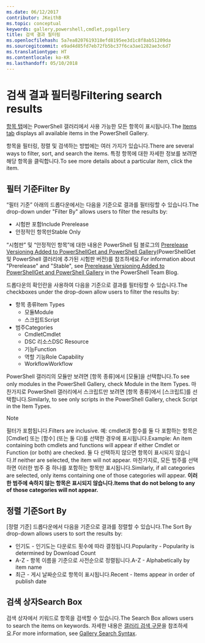 ```yaml
---
ms.date: 06/12/2017
contributor: JKeithB
ms.topic: conceptual
keywords: gallery,powershell,cmdlet,psgallery
title: 검색 결과 필터링
ms.openlocfilehash: 5a7ea8207619318efd8195ee3d1c8f8ab51209da
ms.sourcegitcommit: e9ad4d85fd7eb72fb5bc37f6ca3ae1282ae3c6d7
ms.translationtype: HT
ms.contentlocale: ko-KR
ms.lasthandoff: 05/10/2018
---
```

# <a name="filtering-search-results"></a><span data-ttu-id="69817-103">검색 결과 필터링</span><span class="sxs-lookup"><span data-stu-id="69817-103">Filtering search results</span></span>

<span data-ttu-id="69817-104">[항목 탭](https://www.powershellgallery.com/items)에는 PowerShell 갤러리에서 사용 가능한 모든 항목이 표시됩니다.</span><span class="sxs-lookup"><span data-stu-id="69817-104">The [Items tab](https://www.powershellgallery.com/items) displays all available items in the PowerShell Gallery.</span></span>

<span data-ttu-id="69817-105">항목을 필터링, 정렬 및 검색하는 방법에는 여러 가지가 있습니다.</span><span class="sxs-lookup"><span data-stu-id="69817-105">There are several ways to filter, sort, and search the items.</span></span>
<span data-ttu-id="69817-106">특정 항목에 대한 자세한 정보를 보려면 해당 항목을 클릭합니다.</span><span class="sxs-lookup"><span data-stu-id="69817-106">To see more details about a particular item, click the item.</span></span>

## <a name="filter-by"></a><span data-ttu-id="69817-107">필터 기준</span><span class="sxs-lookup"><span data-stu-id="69817-107">Filter By</span></span>

<span data-ttu-id="69817-108">“필터 기준” 아래의 드롭다운에서는 다음을 기준으로 결과를 필터링할 수 있습니다.</span><span class="sxs-lookup"><span data-stu-id="69817-108">The drop-down under "Filter By" allows users to filter the results by:</span></span>
- <span data-ttu-id="69817-109">시험판 포함</span><span class="sxs-lookup"><span data-stu-id="69817-109">Include Prerelease</span></span>
- <span data-ttu-id="69817-110">안정적인 항목만</span><span class="sxs-lookup"><span data-stu-id="69817-110">Stable Only</span></span>

<span data-ttu-id="69817-111">“시험판” 및 “안정적인 항목”에 대한 내용은 PowerShell 팀 블로그의 [Prerelease Versioning Added to PowerShellGet and PowerShell Gallery](https://blogs.msdn.microsoft.com/powershell/2017/12/05/prerelease-versioning-added-to-powershellget-and-powershell-gallery/)(PowerShellGet 및 PowerShell 갤러리에 추가된 시험판 버전)를 참조하세요.</span><span class="sxs-lookup"><span data-stu-id="69817-111">For information about "Prerelease" and "Stable", see [Prerelease Versioning Added to PowerShellGet and PowerShell Gallery](https://blogs.msdn.microsoft.com/powershell/2017/12/05/prerelease-versioning-added-to-powershellget-and-powershell-gallery/) in the PowerShell Team Blog.</span></span>

<span data-ttu-id="69817-112">드롭다운의 확인란을 사용하여 다음을 기준으로 결과를 필터링할 수 있습니다.</span><span class="sxs-lookup"><span data-stu-id="69817-112">The checkboxes under the drop-down allow users to filter the results by:</span></span>
- <span data-ttu-id="69817-113">항목 종류</span><span class="sxs-lookup"><span data-stu-id="69817-113">Item Types</span></span>
  - <span data-ttu-id="69817-114">모듈</span><span class="sxs-lookup"><span data-stu-id="69817-114">Module</span></span>
  - <span data-ttu-id="69817-115">스크립트</span><span class="sxs-lookup"><span data-stu-id="69817-115">Script</span></span>
- <span data-ttu-id="69817-116">범주</span><span class="sxs-lookup"><span data-stu-id="69817-116">Categories</span></span>
  - <span data-ttu-id="69817-117">Cmdlet</span><span class="sxs-lookup"><span data-stu-id="69817-117">Cmdlet</span></span>
  - <span data-ttu-id="69817-118">DSC 리소스</span><span class="sxs-lookup"><span data-stu-id="69817-118">DSC Resource</span></span>
  - <span data-ttu-id="69817-119">기능</span><span class="sxs-lookup"><span data-stu-id="69817-119">Function</span></span>
  - <span data-ttu-id="69817-120">역할 기능</span><span class="sxs-lookup"><span data-stu-id="69817-120">Role Capability</span></span>
  - <span data-ttu-id="69817-121">Workflow</span><span class="sxs-lookup"><span data-stu-id="69817-121">Workflow</span></span>

<span data-ttu-id="69817-122">PowerShell 갤러리의 모듈만 보려면 [항목 종류]에서 [모듈]을 선택합니다.</span><span class="sxs-lookup"><span data-stu-id="69817-122">To see only modules in the PowerShell Gallery, check Module in the Item Types.</span></span>
<span data-ttu-id="69817-123">마찬가지로 PowerShell 갤러리에서 스크립트만 보려면 [항목 종류]에서 [스크립트]를 선택합니다.</span><span class="sxs-lookup"><span data-stu-id="69817-123">Similarly, to see only scripts in the PowerShell Gallery, check Script in the Item Types.</span></span>

> [!NOTE]
> <span data-ttu-id="69817-124">필터가 포함됩니다.</span><span class="sxs-lookup"><span data-stu-id="69817-124">Filters are inclusive.</span></span>
> <span data-ttu-id="69817-125">예: cmdlet과 함수를 둘 다 포함하는 항목은 [Cmdlet] 또는 [함수] \(또는 둘 다)를 선택한 경우에 표시됩니다.</span><span class="sxs-lookup"><span data-stu-id="69817-125">Example: An item containing both cmdlets and functions will appear if either Cmdlet or Function (or both) are checked.</span></span>
> <span data-ttu-id="69817-126">둘 다 선택하지 않으면 항목이 표시되지 않습니다.</span><span class="sxs-lookup"><span data-stu-id="69817-126">If neither are selected, the item will not appear.</span></span>
> <span data-ttu-id="69817-127">마찬가지로, 모든 범주를 선택하면 이러한 범주 중 하나를 포함하는 항목만 표시됩니다.</span><span class="sxs-lookup"><span data-stu-id="69817-127">Similarly, if all categories are selected, only items containing one of those categories will appear.</span></span>
> <span data-ttu-id="69817-128">**이러한 범주에 속하지 않는 항목은 표시되지 않습니다.**</span><span class="sxs-lookup"><span data-stu-id="69817-128">**Items that do not belong to any of those categories will not appear.**</span></span>

## <a name="sort-by"></a><span data-ttu-id="69817-129">정렬 기준</span><span class="sxs-lookup"><span data-stu-id="69817-129">Sort By</span></span>

<span data-ttu-id="69817-130">[정렬 기준] 드롭다운에서 다음을 기준으로 결과를 정렬할 수 있습니다.</span><span class="sxs-lookup"><span data-stu-id="69817-130">The Sort By drop-down allows users to sort the results by:</span></span>
- <span data-ttu-id="69817-131">인기도 - 인기도는 다운로드 횟수에 따라 결정됩니다.</span><span class="sxs-lookup"><span data-stu-id="69817-131">Popularity - Popularity is determined by Download Count</span></span>
- <span data-ttu-id="69817-132">A-Z - 항목 이름을 기준으로 사전순으로 정렬됩니다.</span><span class="sxs-lookup"><span data-stu-id="69817-132">A-Z - Alphabetically by item name</span></span>
- <span data-ttu-id="69817-133">최근 - 게시 날짜순으로 항목이 표시됩니다.</span><span class="sxs-lookup"><span data-stu-id="69817-133">Recent - Items appear in order of publish date</span></span>

## <a name="search-box"></a><span data-ttu-id="69817-134">검색 상자</span><span class="sxs-lookup"><span data-stu-id="69817-134">Search Box</span></span>

<span data-ttu-id="69817-135">검색 상자에서 키워드로 항목을 검색할 수 있습니다.</span><span class="sxs-lookup"><span data-stu-id="69817-135">The Search Box allows users to search the items on keywords.</span></span>
<span data-ttu-id="69817-136">자세한 내용은 [갤러리 검색 구문](search-syntax.md)을 참조하세요.</span><span class="sxs-lookup"><span data-stu-id="69817-136">For more information, see [Gallery Search Syntax](search-syntax.md).</span></span>
